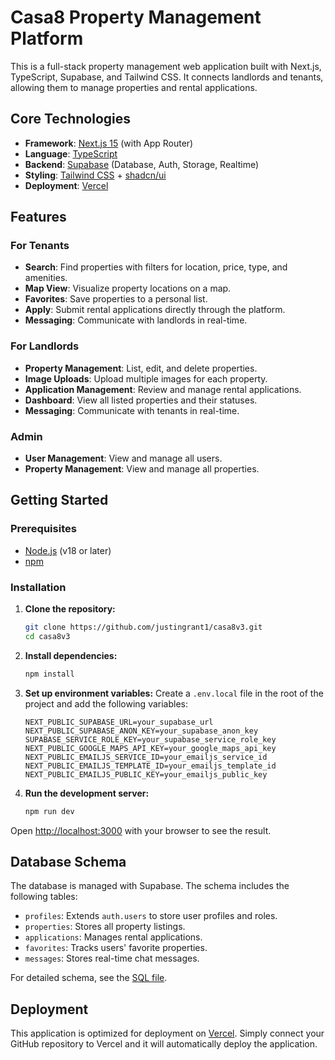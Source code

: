 # Casa8 Property Management Platform

This is a full-stack property management web application built with Next.js, TypeScript, Supabase, and Tailwind CSS. It connects landlords and tenants, allowing them to manage properties and rental applications.

## Core Technologies

- **Framework**: [Next.js 15](https://nextjs.org/) (with App Router)
- **Language**: [TypeScript](https://www.typescriptlang.org/)
- **Backend**: [Supabase](https://supabase.io/) (Database, Auth, Storage, Realtime)
- **Styling**: [Tailwind CSS](https://tailwindcss.com/) + [shadcn/ui](https://ui.shadcn.com/)
- **Deployment**: [Vercel](https://vercel.com/)

## Features

### For Tenants
- **Search**: Find properties with filters for location, price, type, and amenities.
- **Map View**: Visualize property locations on a map.
- **Favorites**: Save properties to a personal list.
- **Apply**: Submit rental applications directly through the platform.
- **Messaging**: Communicate with landlords in real-time.

### For Landlords
- **Property Management**: List, edit, and delete properties.
- **Image Uploads**: Upload multiple images for each property.
- **Application Management**: Review and manage rental applications.
- **Dashboard**: View all listed properties and their statuses.
- **Messaging**: Communicate with tenants in real-time.

### Admin
- **User Management**: View and manage all users.
- **Property Management**: View and manage all properties.

## Getting Started

### Prerequisites

- [Node.js](https://nodejs.org/en/) (v18 or later)
- [npm](https://www.npmjs.com/)

### Installation

1. **Clone the repository:**
   ```bash
   git clone https://github.com/justingrant1/casa8v3.git
   cd casa8v3
   ```

2. **Install dependencies:**
   ```bash
   npm install
   ```

3. **Set up environment variables:**
   Create a `.env.local` file in the root of the project and add the following variables:
   ```
   NEXT_PUBLIC_SUPABASE_URL=your_supabase_url
   NEXT_PUBLIC_SUPABASE_ANON_KEY=your_supabase_anon_key
   SUPABASE_SERVICE_ROLE_KEY=your_supabase_service_role_key
   NEXT_PUBLIC_GOOGLE_MAPS_API_KEY=your_google_maps_api_key
   NEXT_PUBLIC_EMAILJS_SERVICE_ID=your_emailjs_service_id
   NEXT_PUBLIC_EMAILJS_TEMPLATE_ID=your_emailjs_template_id
   NEXT_PUBLIC_EMAILJS_PUBLIC_KEY=your_emailjs_public_key
   ```

4. **Run the development server:**
   ```bash
   npm run dev
   ```

Open [http://localhost:3000](http://localhost:3000) with your browser to see the result.

## Database Schema

The database is managed with Supabase. The schema includes the following tables:

- `profiles`: Extends `auth.users` to store user profiles and roles.
- `properties`: Stores all property listings.
- `applications`: Manages rental applications.
- `favorites`: Tracks users' favorite properties.
- `messages`: Stores real-time chat messages.

For detailed schema, see the [SQL file](path/to/your/schema.sql).

## Deployment

This application is optimized for deployment on [Vercel](https://vercel.com/). Simply connect your GitHub repository to Vercel and it will automatically deploy the application.
